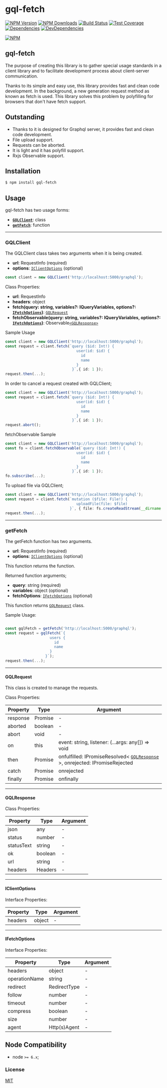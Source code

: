 # gql-fetch

[![NPM Version][npm-image]][npm-url]
[![NPM Downloads][downloads-image]][downloads-url]
[![Build Status][travis-image]][travis-url]
[![Test Coverage][coveralls-image]][coveralls-url]
[![Dependencies][dependencies-image]][dependencies-url]
[![DevDependencies][devdependencies-image]][devdependencies-url]

[![NPM](https://nodei.co/npm/gql-fetch.png?downloads=true&downloadRank=true)](https://nodei.co/npm/gql-fetch/)

## gql-fetch

The purpose of creating this library is to gather special usage standards in a 
client library and to facilitate development process about client-server communication.

Thanks to its simple and easy use, this library provides fast and clean code development.
In the background, a new generation request method as known as fetch is used.
This library solves this problem by polyfilling for browsers that don't have fetch support.

## Outstanding

* Thanks to it is designed for Graphql server,  it provides fast and clean code development.
* File upload support.
* Requests can be aborted.
* It is light and it has polyfill support.
* Rxjs Observable support.

## Installation

```sh
$ npm install gql-fetch
```

## Usage

gql-fetch has two usage forms:

- **[`GQLClient`](#GQLClient)**: class
- **[`getFetch`](#getFetch)**: function

---
### GQLClient
The GQLClient class takes two arguments when it is being created.
- **url**: RequestInfo (required)
- **options**: [`IClientOptions`](#IClientOptions) (optional)

```ts
const client = new GQLClient('http://localhost:5000/graphql');
```

Class Properties:
- **url**: RequestInfo
- **headers**: object
- **fetch(query: string, variables?: IQueryVariables, options?: [`IFetchOptions`](#IFetchOptions))**: [`GQLRequest`](#GQLRequest)
- **fetchObservable(query: string, variables?: IQueryVariables, options?: [`IFetchOptions`](#IFetchOptions))**: Observable[`<GQLResponse>`](#GQLResponse)

Sample Usage
```ts
const client = new GQLClient('http://localhost:5000/graphql');
const request = client.fetch(`query ($id: Int!) {
                                user(id: $id) {
                                  id
                                  name
                                }
                              }`,{ id: 1 });
request.then(...);                  
```

In order to cancel a request created with GQLClient;
```ts
const client = new GQLClient('http://localhost:5000/graphql');
const request = client.fetch(`query ($id: Int!) {
                                user(id: $id) {
                                  id
                                  name
                                }
                              }`,{ id: 1 });
request.abort();                  
```

fetchObservable Sample 
```ts
const client = new GQLClient('http://localhost:5000/graphql');
const fo = client.fetchObservable(`query ($id: Int!) {
                                user(id: $id) {
                                  id
                                  name
                                }
                              }`,{ id: 1 });                              
fo.subscribe(...);    
```
To upload file via GQLClient;
```ts
const client = new GQLClient('http://localhost:5000/graphql');
const request = client.fetch(`mutation ($file: File!) {
                                uploadFile(file: $file)           
                             }`, { file: fs.createReadStream(__dirname + '/file.txt')});
request.then(...);
```

---
### getFetch

The getFetch function has two arguments.
- **url**: RequestInfo (required)
- **options**: [`IClientOptions`](#IClientOptions) (optional)

This function returns the function.

Returned function arguments;
- **query**: string (required)
- **variables**:  object (optional)
- **fetchOptions**:  [`IFetchOptions`](#IFetchOptions) (optional)

This function returns [`GQLRequest`](#GQLRequest) class. 
 
Sample Usage:
```ts

const gqlFetch = getFetch('http://localhost:5000/graphql');
const request = gqlFetch(`{                                   
                    users {
                      id 
                      name
                    }                      
                  }`);              
request.then(...);
```

---
#### GQLRequest

This class is created to manage the requests.

Class Properties:

| Property          | Type          | Argument                                                |
| ----------------- |---------------| ----------------------------------------------------- |
| response          | Promise       |  -                                                      |
| aborted           | boolean       |  -                                                      |
| abort             | void          |  -                                                      |
| on                | this          |  event: string, listener: (...args: any[]) => void  |
| then              | Promise       |  onfulfilled: IPromiseResolved< [`GQLResponse`](#GQLResponse) >, onrejected: IPromiseRejected |
| catch             | Promise       |  onrejected                                             |
| finally           | Promise       |  onfinally                                              |

---
#### GQLResponse

Class Properties:

| Property          | Type          | Argument                 |
| ----------------- |---------------| ------------------------ |
| json              | any           |  -                       |
| status            | number        |  -                       |
| statusText        | string        |  -                       |
| ok                | boolean       |  -                       |
| url               | string        |  -                       |
| headers           | Headers       |  -                       |

---
#### IClientOptions

Interface Properties:

| Property          | Type          | Argument                 |
| ----------------- |---------------| ------------------------ |
| headers           | object        |  -                       |

---
#### IFetchOptions

Interface Properties:

| Property          | Type          | Argument                 |
| ----------------- |---------------| ------------------------ |
| headers           | object        |  -                       |
| operationName     | string        |  -                       |
| redirect          | RedirectType  |  -                       |
| follow            | number        |  -                       |
| timeout           | number        |  -                       |
| compress          | boolean       |  -                       |
| size              | number        |  -                       |
| agent             | Http(s)Agent  |  -                       |

## Node Compatibility

  - node `>= 6.x`;
  
### License
[MIT](LICENSE)

[npm-image]: https://img.shields.io/npm/v/gql-fetch.svg
[npm-url]: https://npmjs.org/package/gql-fetch
[travis-image]: https://img.shields.io/travis/gqlorg/gql-fetch/master.svg
[travis-url]: https://travis-ci.org/gqlorg/gql-fetch
[coveralls-image]: https://img.shields.io/coveralls/gqlorg/gql-fetch/master.svg
[coveralls-url]: https://coveralls.io/r/gqlorg/gql-fetch
[downloads-image]: https://img.shields.io/npm/dm/gql-fetch.svg
[downloads-url]: https://npmjs.org/package/gql-fetch
[gitter-image]: https://badges.gitter.im/gqlorg/gql-fetch.svg
[gitter-url]: https://gitter.im/gqlorg/gql-fetch?utm_source=badge&utm_medium=badge&utm_campaign=pr-badge&utm_content=badge
[dependencies-image]: https://david-dm.org/gqlorg/gql-fetch/status.svg
[dependencies-url]:https://david-dm.org/gqlorg/gql-fetch
[devdependencies-image]: https://david-dm.org/gqlorg/gql-fetch/dev-status.svg
[devdependencies-url]:https://david-dm.org/gqlorg/gql-fetch?type=dev
[quality-image]: http://npm.packagequality.com/shield/gql-fetch.png
[quality-url]: http://packagequality.com/#?package=gql-fetch
